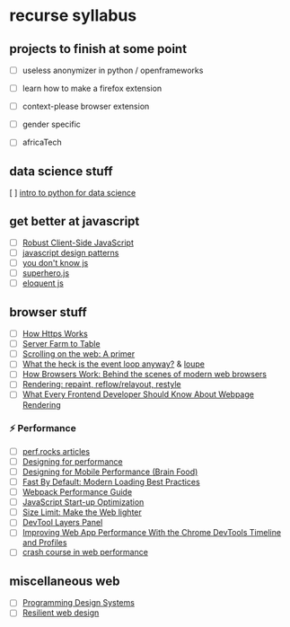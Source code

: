 # recurse syllabus

## projects to finish at some point

- [ ] useless anonymizer in python / openframeworks
- [ ] learn how to make a firefox extension
- [ ] context-please browser extension
- [ ] gender specific
- [ ] africaTech


## data science stuff

[ ] [intro to python for data science](https://www.datacamp.com/courses/intro-to-python-for-data-science)

## get better at javascript

- [ ] [Robust Client-Side JavaScript](https://molily.de/robust-javascript)
- [ ] [javascript design patterns](https://www.udacity.com/course/javascript-design-patterns--ud989)
- [ ] [you don't know js](https://github.com/getify/You-Dont-Know-JS)
- [ ] [superhero.js](http://superherojs.com/#resources)
- [ ] [eloquent js](http://eloquentjavascript.net/)

## browser stuff

- [ ] [How Https Works](https://howhttps.works)
- [ ] [Server Farm to Table](http://jenna.is/slides/server-farm-to-table-annotated.pdf)
- [ ] [Scrolling on the web: A primer](https://blogs.windows.com/msedgedev/2017/03/08/scrolling-on-the-web/)
- [ ] [What the heck is the event loop anyway?](https://www.youtube.com/watch?v=8aGhZQkoFbQ) & [loupe](http://latentflip.com/loupe)
- [ ] [How Browsers Work: Behind the scenes of modern web browsers](https://www.html5rocks.com/en/tutorials/internals/howbrowserswork)
- [ ] [Rendering: repaint, reflow/relayout, restyle](http://www.phpied.com/rendering-repaint-reflowrelayout-restyle)
- [ ] [What Every Frontend Developer Should Know About Webpage Rendering](http://frontendbabel.info/articles/webpage-rendering-101)

### ⚡ Performance

- [ ] [perf.rocks articles](http://perf.rocks/articles/)
- [ ] [Designing for performance](http://designingforperformance.com/)
- [ ] [Designing for Mobile Performance (Brain Food)](https://www.awwwards.com/brainfood-mobile-performance-vol3.pdf)
- [ ] [Fast By Default: Modern Loading Best Practices](https://www.youtube.com/watch?v=_srJ7eHS3IM)
- [ ] [Webpack Performance Guide](https://developers.google.com/web/fundamentals/performance/webpack/)
- [ ] [JavaScript Start-up Optimization](https://developers.google.com/web/fundamentals/performance/optimizing-content-efficiency/javascript-startup-optimization/)
- [ ] [Size Limit: Make the Web lighter](https://evilmartians.com/chronicles/size-limit-make-the-web-lighter)
- [ ] [DevTool Layers Panel](https://www.youtube.com/watch?v=6je49J67TQk&list=PLNYkxOF6rcIBz9ACEQRmO9Lw8PW7vn0lr&index=1)
- [ ] [Improving Web App Performance With the Chrome DevTools Timeline and Profiles](https://addyosmani.com/blog/performance-optimisation-with-timeline-profiles/)
- [ ] [crash course in web performance](https://www.youtube.com/watch?v=7gtf47D_bu0&list=PL5jvCmjsPECB2mhJopSB-yryxO473JA1r&index=43&t=0s)

## miscellaneous web

- [ ] [Programming Design Systems](https://programmingdesignsystems.com/introduction)
- [ ] [Resilient web design](https://resilientwebdesign.com/)
